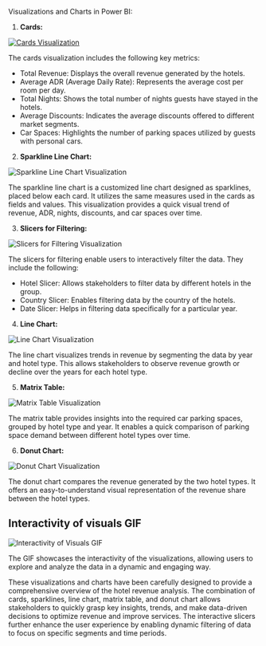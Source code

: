 Visualizations and Charts in Power BI:

1. **Cards:**

[![Cards Visualization](https://imgur.com/5de2kMB)](https://imgur.com/5de2kMB)

The cards visualization includes the following key metrics:
   - Total Revenue: Displays the overall revenue generated by the hotels.
   - Average ADR (Average Daily Rate): Represents the average cost per room per day.
   - Total Nights: Shows the total number of nights guests have stayed in the hotels.
   - Average Discounts: Indicates the average discounts offered to different market segments.
   - Car Spaces: Highlights the number of parking spaces utilized by guests with personal cars.

2. **Sparkline Line Chart:**

![Sparkline Line Chart Visualization](https://imgur.com/C54av9y)

The sparkline line chart is a customized line chart designed as sparklines, placed below each card. It utilizes the same measures used in the cards as fields and values. This visualization provides a quick visual trend of revenue, ADR, nights, discounts, and car spaces over time.

3. **Slicers for Filtering:**

![Slicers for Filtering Visualization](https://imgur.com/bXiwKt2)

The slicers for filtering enable users to interactively filter the data. They include the following:
   - Hotel Slicer: Allows stakeholders to filter data by different hotels in the group.
   - Country Slicer: Enables filtering data by the country of the hotels.
   - Date Slicer: Helps in filtering data specifically for a particular year.

4. **Line Chart:**

![Line Chart Visualization](https://imgur.com/gSHmxs9)

The line chart visualizes trends in revenue by segmenting the data by year and hotel type. This allows stakeholders to observe revenue growth or decline over the years for each hotel type.

5. **Matrix Table:**

![Matrix Table Visualization](https://imgur.com/sX75n5v)

The matrix table provides insights into the required car parking spaces, grouped by hotel type and year. It enables a quick comparison of parking space demand between different hotel types over time.

6. **Donut Chart:**

![Donut Chart Visualization](https://imgur.com/4c8GNlo)

The donut chart compares the revenue generated by the two hotel types. It offers an easy-to-understand visual representation of the revenue share between the hotel types.

## Interactivity of visuals GIF

![Interactivity of Visuals GIF](https://imgur.com/bNWcNL3)

The GIF showcases the interactivity of the visualizations, allowing users to explore and analyze the data in a dynamic and engaging way.

These visualizations and charts have been carefully designed to provide a comprehensive overview of the hotel revenue analysis. The combination of cards, sparklines, line chart, matrix table, and donut chart allows stakeholders to quickly grasp key insights, trends, and make data-driven decisions to optimize revenue and improve services. The interactive slicers further enhance the user experience by enabling dynamic filtering of data to focus on specific segments and time periods.
